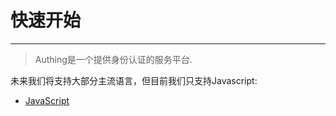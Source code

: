 # 快速开始

----------

> Authing是一个提供身份认证的服务平台.

未来我们将支持大部分主流语言，但目前我们只支持Javascript:

 - [JavaScript][JavaScript_LINK]
 

  [JavaScript_LINK]: /quick_start/javascript
  [PHP_LINK]: /quick_start/php
  [Java_LINK]: /quick_start/java
  [Python_LINK]: /quick_start/python